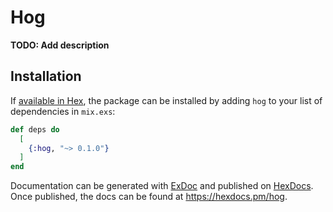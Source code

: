 # Hog

**TODO: Add description**

## Installation

If [available in Hex](https://hex.pm/docs/publish), the package can be installed
by adding `hog` to your list of dependencies in `mix.exs`:

```elixir
def deps do
  [
    {:hog, "~> 0.1.0"}
  ]
end
```

Documentation can be generated with [ExDoc](https://github.com/elixir-lang/ex_doc)
and published on [HexDocs](https://hexdocs.pm). Once published, the docs can
be found at <https://hexdocs.pm/hog>.

